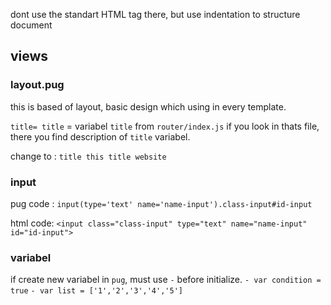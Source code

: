 dont use the standart HTML tag there, but use indentation to structure document
## views
### layout.pug
this is based of layout, basic design which using in every template.

`title= title` = variabel `title` from `router/index.js`
if you look in thats file, there you find description of `title` variabel.

change to :
`title this title website`

### input
pug code :
`input(type='text' name='name-input').class-input#id-input`

html code:
``<input class="class-input" type="text" name="name-input" id="id-input">``


### variabel
if create new variabel in `pug`, must use `-` before initialize.
```- var condition =  true```
```- var list = ['1','2','3','4','5']```
